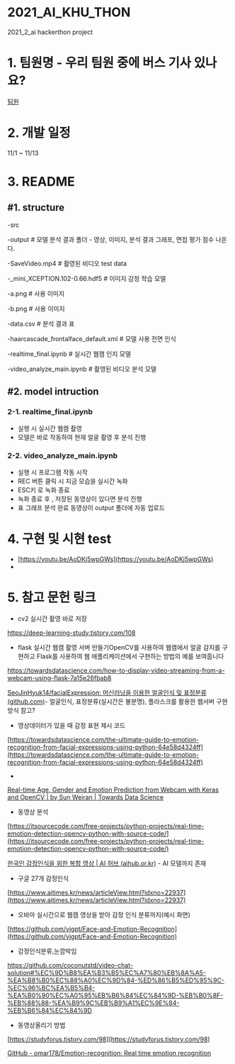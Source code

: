 # 2021_AI_KHU_THON
2021_2_ai hackerthon project 

# 1. 팀원명 - 우리 팀원 중에 버스 기사 있나요?

[팀원 ](https://www.notion.so/6303383d94124416a1e9bad5c55e2235)

# 2. 개발 일정

11/1 ~ 11/13

# 3. README

## #1. structure

-src

-output    # 모델 분석 결과 폴더 - 영상, 이미지, 분석 결과 그래프, 면접 평가 점수 나온다.

-SaveVideo.mp4 # 촬영된 비디오 test data

-_mini_XCEPTION.102-0.66.hdf5 # 이미지 감정 학습 모델

-a.png # 사용 이미지

-b.png # 사용 이미지

-data.csv # 분석 결과 표 

-haarcascade_frontalface_default.xml # 모델 사용 전면 인식

-realtime_final.ipynb # 실시간 웹캠 인지 모델 

-video_analyze_main.ipynb # 촬영된 비디오 분석 모델 

## #2. model intruction

### 2-1. realtime_final.ipynb

- 실행 시 실시간 웹캠 촬영
- 모델은 바로 작동하여 현재 얼굴 촬영 후 분석 진행

### 2-2. video_analyze_main.ipynb 

- 실행 시 프로그램 작동 시작
- REC 버튼 클릭 시 지금 모습을 실시간 녹화
- ESC키 로 녹화 종료
- 녹화 종료 후 , 저장된 동영상이 있다면 분석 진행
- 표 그래프 분석 완료 동영상이 output 폴더에 자동 업로드

# 4. 구현 및 시현 test

- [https://youtu.be/AoDKj5wpGWs](https://youtu.be/AoDKj5wpGWs)
- 
# 5. 참고 문헌 링크

- cv2 실시간 촬영 바로 저장

https://deep-learning-study.tistory.com/108

- flask 실시간 웹캠 촬영 서버 만들기OpenCV를 사용하여 웹캠에서 얼굴 감지를 구현하고 Flask를 사용하여 웹 애플리케이션에서 구현하는 방법의 예를 보여줍니다

https://towardsdatascience.com/how-to-display-video-streaming-from-a-webcam-using-flask-7a15e26fbab8

[SeoJinHyuk14/facialExpression: 머신러닝을 이용한 얼굴인식 및 표정분류 (github.com)](https://github.com/SeoJinHyuk14/facialExpression)- 얼굴인식, 표정분류(실시간은 불분명), 플라스크를 활용한 웹서버 구현 방식 참고?

- 영상데이터가 있을 때 감정 표현 제시 코드

[https://towardsdatascience.com/the-ultimate-guide-to-emotion-recognition-from-facial-expressions-using-python-64e58d4324ff](https://towardsdatascience.com/the-ultimate-guide-to-emotion-recognition-from-facial-expressions-using-python-64e58d4324ff)

- 

[Real-time Age, Gender and Emotion Prediction from Webcam with Keras and OpenCV | by Sun Weiran | Towards Data Science](https://towardsdatascience.com/real-time-age-gender-and-emotion-prediction-from-webcam-with-keras-and-opencv-bde6220d60a)

- 동영상 분석

[https://itsourcecode.com/free-projects/python-projects/real-time-emotion-detection-opencv-python-with-source-code/](https://itsourcecode.com/free-projects/python-projects/real-time-emotion-detection-opencv-python-with-source-code/)

[한국인 감정인식을 위한 복합 영상 | AI 허브 (aihub.or.kr)](https://aihub.or.kr/aidata/27716) - AI 모델까지 존재

- 구글 27개 감정인식

[https://www.aitimes.kr/news/articleView.html?idxno=22937](https://www.aitimes.kr/news/articleView.html?idxno=22937)

- 오바마 실시간으로 웹캠 영상을 받아 감정 인식 분류까지(예시 화면)

[https://github.com/vjgpt/Face-and-Emotion-Recognition](https://github.com/vjgpt/Face-and-Emotion-Recognition)

- 감정인식분류,눈깜박임

https://github.com/coconutstd/video-chat-solution#%EC%9D%B8%EA%B3%B5%EC%A7%80%EB%8A%A5-%EA%B8%B0%EC%88%A0%EC%9D%84-%ED%86%B5%ED%95%9C-%EC%96%BC%EA%B5%B4-%EA%B0%90%EC%A0%95%EB%B6%84%EC%84%9D-%EB%B0%8F-%EB%88%88-%EA%B9%9C%EB%B9%A1%EC%9E%84-%EB%B6%84%EC%84%9D

- 동영상올리기 방법

[https://studyforus.tistory.com/98](https://studyforus.tistory.com/98)

[GitHub - omar178/Emotion-recognition: Real time emotion recognition](https://github.com/omar178/Emotion-recognition)
